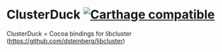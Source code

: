 # ClusterDuck [![Carthage compatible](https://img.shields.io/badge/Carthage-compatible-4BC51D.svg?style=flat)](https://github.com/Carthage/Carthage)
ClusterDuck = Cocoa bindings for libcluster (https://github.com/dsteinberg/libcluster)
